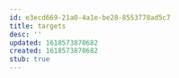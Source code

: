 ```yaml
---
id: e3ecd669-21a0-4a1e-be28-8553778ad5c7
title: targets
desc: ''
updated: 1618573870682
created: 1618573870682
stub: true
---
```


